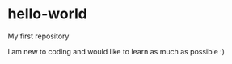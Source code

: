 # hello-world
My first repository

I am new to coding and would like to learn as much as possible :)

